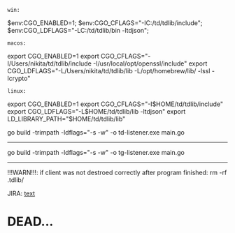     win:

$env:CGO_ENABLED=1; 
$env:CGO_CFLAGS="-IC:/td/tdlib/include";
$env:CGO_LDFLAGS="-LC:/td/tdlib/bin -ltdjson";


    macos:

export CGO_ENABLED=1
export CGO_CFLAGS="-I/Users/nikita/td/tdlib/include -I/usr/local/opt/openssl/include"
export CGO_LDFLAGS="-L/Users/nikita/td/tdlib/lib -L/opt/homebrew/lib/ -lssl -lcrypto"


    linux:

export CGO_ENABLED=1
export CGO_CFLAGS="-I$HOME/td/tdlib/include"
export CGO_LDFLAGS="-L$HOME/td/tdlib/lib -ltdjson"
export LD_LIBRARY_PATH="$HOME/td/tdlib/lib"



go build -trimpath -ldflags="-s -w" -o td-listener.exe main.go


----------------------------------------------------------------------------------------


go build -trimpath -ldflags="-s -w" -o tg-listener.exe main.go


----------------------------------------------------------------------------------------


!!!WARN!!!: if client was not destroed correctly after program finished: rm -rf .tdlib/


JIRA: [text](https://helllolworld.atlassian.net/jira/software/projects/KAN/boards/1)

# DEAD...